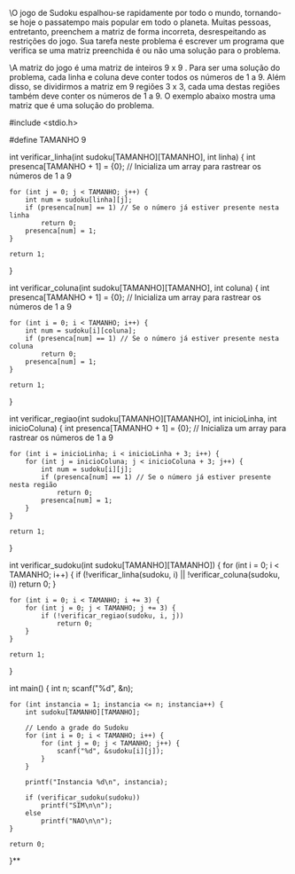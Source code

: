 \O jogo de Sudoku espalhou-se rapidamente por todo o mundo, tornando-se hoje o passatempo mais popular em todo o
planeta. Muitas pessoas, entretanto, preenchem a matriz de forma incorreta, desrespeitando as restrições do jogo. Sua tarefa neste problema é escrever um programa que verifica se uma matriz preenchida é ou não uma solução para o problema.

\A matriz do jogo é uma matriz de inteiros 9 x 9 . Para ser uma solução do problema, cada linha e coluna deve conter
todos os números de 1 a 9. Além disso, se dividirmos a matriz em 9 regiões 3 x 3, cada uma destas regiões também deve
conter os números de 1 a 9. O exemplo abaixo mostra uma matriz que é uma solução do problema.



#include <stdio.h>

#define TAMANHO 9

int verificar_linha(int sudoku[TAMANHO][TAMANHO], int linha) {
    int presenca[TAMANHO + 1] = {0}; // Inicializa um array para rastrear os números de 1 a 9

    for (int j = 0; j < TAMANHO; j++) {
        int num = sudoku[linha][j];
        if (presenca[num] == 1) // Se o número já estiver presente nesta linha
            return 0;
        presenca[num] = 1;
    }

    return 1;
}

int verificar_coluna(int sudoku[TAMANHO][TAMANHO], int coluna) {
    int presenca[TAMANHO + 1] = {0}; // Inicializa um array para rastrear os números de 1 a 9

    for (int i = 0; i < TAMANHO; i++) {
        int num = sudoku[i][coluna];
        if (presenca[num] == 1) // Se o número já estiver presente nesta coluna
            return 0;
        presenca[num] = 1;
    }

    return 1;
}

int verificar_regiao(int sudoku[TAMANHO][TAMANHO], int inicioLinha, int inicioColuna) {
    int presenca[TAMANHO + 1] = {0}; // Inicializa um array para rastrear os números de 1 a 9

    for (int i = inicioLinha; i < inicioLinha + 3; i++) {
        for (int j = inicioColuna; j < inicioColuna + 3; j++) {
            int num = sudoku[i][j];
            if (presenca[num] == 1) // Se o número já estiver presente nesta região
                return 0;
            presenca[num] = 1;
        }
    }

    return 1;
}

int verificar_sudoku(int sudoku[TAMANHO][TAMANHO]) {
    for (int i = 0; i < TAMANHO; i++) {
        if (!verificar_linha(sudoku, i) || !verificar_coluna(sudoku, i))
            return 0;
    }

    for (int i = 0; i < TAMANHO; i += 3) {
        for (int j = 0; j < TAMANHO; j += 3) {
            if (!verificar_regiao(sudoku, i, j))
                return 0;
        }
    }

    return 1;
}

int main() {
    int n;
    scanf("%d", &n);

    for (int instancia = 1; instancia <= n; instancia++) {
        int sudoku[TAMANHO][TAMANHO];

        // Lendo a grade do Sudoku
        for (int i = 0; i < TAMANHO; i++) {
            for (int j = 0; j < TAMANHO; j++) {
                scanf("%d", &sudoku[i][j]);
            }
        }

        printf("Instancia %d\n", instancia);

        if (verificar_sudoku(sudoku))
            printf("SIM\n\n");
        else
            printf("NAO\n\n");
    }

    return 0;
}**
